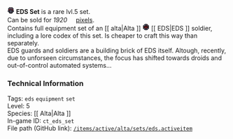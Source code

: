 ![ ](https://raw.githubusercontent.com/Ceterai/Enternia/main/items/active/alta/sets/eds.png) **EDS Set** is a rare lvl.5 set.  
Can be sold for *1920* <img src="https://starbounder.org/mediawiki/images/2/21/Pixel.png" width="12" height="16"/> [pixels](https://starbounder.org/Pixel).  
Contains full equipment set of an [[ alta|Alta ]] ![ ](https://raw.githubusercontent.com/Ceterai/Enternia/main/items/active/unsorted/alta/loot/ct_eds_loot.png) [[ EDS|EDS ]] soldier, including a lore codex of this set.
Is cheaper to craft this way than separately.  
EDS guards and soldiers are a building brick of EDS itself. Altough, recently, due to unforseen circumstances, the focus has shifted towards droids and out-of-control automated systems...

### Technical Information

Tags: `eds` `equipment` `set`  
Level: 5  
Species: [[ Alta|Alta ]]  
In-game ID: `ct_eds_set`  
File path (GitHub link): [`/items/active/alta/sets/eds.activeitem`](https://github.com/Ceterai/Enternia/blob/main/items/active/alta/sets/eds.activeitem)
